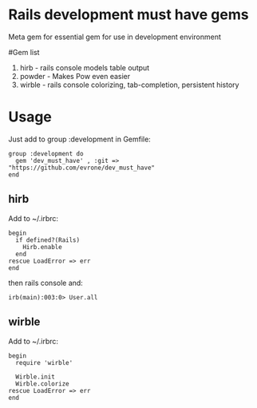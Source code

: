 # Rails development must have gems

Meta gem for essential gem for use in development environment

#Gem list

1. hirb - rails console models table output
1. powder - Makes Pow even easier
1. wirble - rails console colorizing, tab-completion, persistent history

# Usage

Just add to group :development in Gemfile:

```
group :development do
  gem 'dev_must_have' , :git => "https://github.com/evrone/dev_must_have"
end
```

## hirb

Add to ~/.irbrc:

```
begin
  if defined?(Rails)
    Hirb.enable
  end
rescue LoadError => err
end
```

then rails console and:

```
irb(main):003:0> User.all
```

## wirble

Add to ~/.irbrc:

```
begin
  require 'wirble'

  Wirble.init
  Wirble.colorize
rescue LoadError => err
end
```
